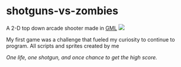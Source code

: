 # shotguns-vs-zombies
A 2-D top down arcade shooter made in [GML](https://www.yoyogames.com/gamemaker) 
![](sz.gif)



My first game was a challenge that fueled my curiosity to continue to program. 
All scripts and sprites created by me

_One life, one shotgun, and once chance to get the high score._
